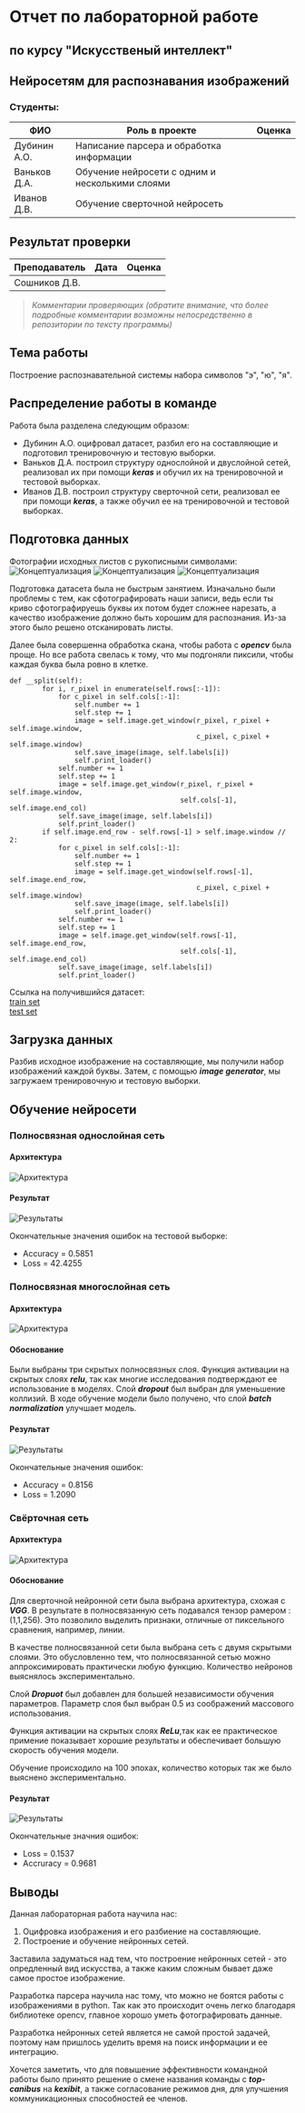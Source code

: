 # Отчет по лабораторной работе 
## по курсу "Искусственый интеллект"

## Нейросетям для распознавания изображений


### Студенты: 

| ФИО          | Роль в проекте                                | Оценка       |
|--------------|-----------------------------------------------|--------------|
| Дубинин А.О. | Написание парсера и обработка информации      |              |
| Ваньков Д.А. | Обучение нейросети с одним и несколькими слоями |              |
| Иванов Д.В.  | Обучение сверточной нейросеть                   |              |

## Результат проверки

| Преподаватель     | Дата         |  Оценка       |
|-------------------|--------------|---------------|
| Сошников Д.В. |              |               |

> *Комментарии проверяющих (обратите внимание, что более подробные комментарии возможны непосредственно в репозитории по тексту программы)*

## Тема работы

Построение распознавательной системы набора символов "э", "ю", "я". 

## Распределение работы в команде

Работа была разделена следующим образом: 
* Дубинин А.О. оцифровал датасет, разбил его на составляющие и подготовил тренировочную и тестовую выборки.
* Ваньков Д.А. построил структуру однослойной и двуслойной сетей, реализовал их при помощи ***keras*** и обучил их на тренировочной и тестовой выборках.
* Иванов Д.В. построил структуру сверточной сети, реализовал ее при помощи ***keras***, а также обучил ее на тренировочной и тестовой выборках.  

## Подготовка данных

Фотографии исходных листов с рукописными символами:
![Концептуализация](images/artyom.jpg)
![Концептуализация](images/denis.jpg)
![Концептуализация](images/danila.jpg)

Подготовка датасета была не быстрым занятием. Изначально были проблемы с тем, как сфотографировать наши записи, ведь если ты криво сфотографируешь буквы их потом будет сложнее нарезать, а качество изображение должно быть хорошим для распознания. Из-за этого было решено отсканировать листы. 

Далее была совершенна обработка скана, чтобы работа c ***opencv*** была проще. Но все работа свелась к тому, что мы подгоняли пиксили, чтобы каждая буква была ровно в клетке.

```
def __split(self):
        for i, r_pixel in enumerate(self.rows[:-1]):
            for c_pixel in self.cols[:-1]:
                self.number += 1
                self.step += 1
                image = self.image.get_window(r_pixel, r_pixel + self.image.window,
                                              c_pixel, c_pixel + self.image.window)
                self.save_image(image, self.labels[i])
                self.print_loader()
            self.number += 1
            self.step += 1
            image = self.image.get_window(r_pixel, r_pixel + self.image.window,
                                          self.cols[-1], self.image.end_col)
            self.save_image(image, self.labels[i])
            self.print_loader()
        if self.image.end_row - self.rows[-1] > self.image.window // 2:
            for c_pixel in self.cols[:-1]:
                self.number += 1
                self.step += 1
                image = self.image.get_window(self.rows[-1], self.image.end_row,
                                              c_pixel, c_pixel + self.image.window)
                self.save_image(image, self.labels[i])
                self.print_loader()
            self.number += 1
            self.step += 1
            image = self.image.get_window(self.rows[-1], self.image.end_row,
                                          self.cols[-1], self.image.end_col)
            self.save_image(image, self.labels[i])
            self.print_loader()
```


Ссылка на получившийся датасет:  
[train set](/images/training_set)  
[test set](/images/test_set)  


## Загрузка данных

Разбив исходное изображение на составляющие, мы получили набор изображений каждой буквы. Затем, с помощью ***image generator***, мы загружаем тренировочную и тестовую выборки.

## Обучение нейросети

### Полносвязная однослойная сеть

#### Архитектура

![Архитектура](images/report/SimpleNetworkStructure.png)

#### Результат

![Результаты](images/report/SimpleNetworkScores.png)

Окончательные значения ошибок на тестовой выборке:
* Accuracy = 0.5851
* Loss = 42.4255

### Полносвязная многослойная сеть

#### Архитектура

![Архитектура](images/report/MultiLayerNetworkStructure.png)

#### Обоснование

Были выбраны три скрытых полносвязных слоя. Функция активации на скрытых слоях ***relu***, так как многие исследования подтверждают ее использование в моделях. Слой ***dropout*** был выбран для уменьшение коллизий. В ходе обучение модели было получено, что слой ***batch normalization*** улучшает модель.

#### Результат

![Результаты](images/report/MultiLayerNetworkScores.png)

Окончательные значения ошибок:
* Accuracy = 0.8156
* Loss = 1.2090

### Свёрточная сеть

#### Архитектура

![Архитектура](images/report/ConvolutionNetworkStructure.png)

#### Обоснование

Для сверточной нейронной сети была выбрана архитектура, схожая с ***VGG***. В результате в полносвязанную сеть подавался тензор рамером : (1,1,256). Это позволило выделить признаки, отличные от пиксельного сравнения, например, линии.

В качестве полносвязанной сети была выбрана сеть с двумя скрытыми слоями. Это обусловленно тем, что полносвязанной сетью можно аппроксимировать практически любую функцию. Количество нейронов выяснялось экспериментально.

Слой ***Dropuot*** был добавлен для большей независимости обучения параметров. Параметр слоя был выбран 0.5 из соображений массового использования.

Функция активации на скрытых слоях ***ReLu***,так как ее практическое примение показывает хорошие результаты и обеспечивает большую скорость обучения модели.

Обучение происходило на 100 эпохах, количество которых так же было выяснено экспериментально.

#### Результат

![Результаты](images/report/ConvolutionNetworkScores.png)

Окончательные значния ошибок:
* Loss = 0.1537
* Accruracy = 0.9681


## Выводы

Данная лабораторная работа научила нас:

  1. Оцифровка изображения и его разбиение на составляющие.
  2. Построение и обучение нейронных сетей.
  
Заставила задуматься над тем, что построение нейронных сетей - это опредленный вид искусства, а также каким сложным бывает даже самое простое изображение.

Разработка парсера научила нас тому, что можно не боятся работы с изображениями в python. Так как это происходит очень легко благодаря библиотеке opencv, главное хорошо уметь фотографировать данные.

Разработка нейронных сетей является не самой простой задачей, поэтому нам пришлось уделить время на поиск информации и ее интеграцию.

Хочется заметить, что для повышение эффективности командной работы было принято решение о смене названия команды с ***top-canibus*** на ***kexibit***, а также согласование режимов дня, для улучшения коммуникационных способностей ее членов.  
